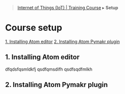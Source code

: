 > [Internet of Things (IoT) | Training Course](setup.md) ▸ **Setup**

# Course setup

[1. Installing Atom editor](#1.-installing-atom-editor)
[2. Installing Atom Pymakr plugin](#2.-installing-atom-pymakr-plugin)

## 1. Installing Atom editor

dfqdsfqsmldkfj 
qsdfqmsdifh 
qsdfsqdfmlkh 

## 2. Installing Atom Pymakr plugin
